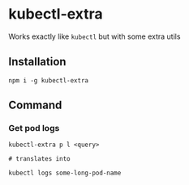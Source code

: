# kubectl-extra

Works exactly like `kubectl` but with some extra utils

## Installation

```
npm i -g kubectl-extra
```

## Command

### Get pod logs
```
kubectl-extra p l <query>

# translates into

kubectl logs some-long-pod-name
```

